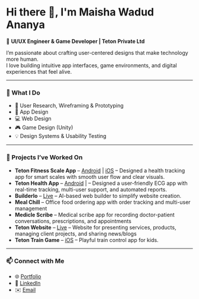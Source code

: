 # Hi there 👋, I'm Maisha Wadud Ananya  
🎨 **UI/UX Engineer & Game Developer | Teton Private Ltd**

I’m passionate about crafting user-centered designs that make technology more human.  
I love building intuitive app interfaces, game environments, and digital experiences that feel alive.  

---

### 💼 What I Do
- 🧠 User Research, Wireframing & Prototyping  
- 🎨 App Design  
- 💻 Web Design  
- 🎮 Game Design (Unity)  
- 💡 Design Systems & Usability Testing
  
---

### 🌟 Projects I’ve Worked On
- **Teton Fitness Scale App** – [Android](https://teton-smart-scale.en.aptoide.com/app) | [iOS](https://apps.apple.com/us/app/teton-fitness-scale/id6733224844) – Designed a health tracking app for smart scales with smooth user flow and clear visuals.
- **Teton Health App** – [Android](https://play.google.com/store/apps/details?id=teton.tetonhealth&hl=en) | – Designed a user-friendly ECG app with real-time tracking, multi-user support, and automated reports.
- **Builderlo** – [Live](https://builderlo.com) – AI-based web builder to simplify website creation.  
- **Meal Chill** – Office food ordering app with order tracking and multi-user management  
- **Medicle Scribe** – Medical scribe app for recording doctor-patient conversations, prescriptions, and appointments  
- **Teton Website** – [Live](https://tetonelectronics.com/) – Website for presenting services, products, managing client projects, and sharing news/blogs  
- **Teton Train Game** – [iOS]([https://play.google.com/store/apps/details?id=com.example.tetontrain](https://apps.apple.com/za/app/teton-train/id6444174649)) – Playful train control app for kids.
---

### 📫 Connect with Me
- 🌐 [Portfolio](https://www.behance.net/maishaananya)
- 💼 [LinkedIn](https://www.linkedin.com/in/maisha-wadud-ananya-2ab0241b4/)
- ✉️ [Email](mailto:maishaananya@gmail.com)
